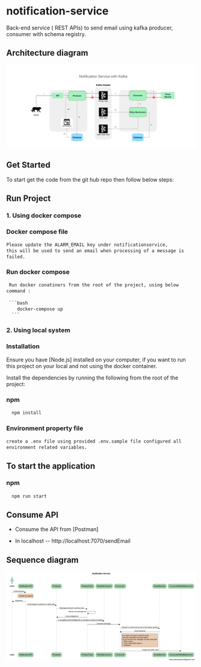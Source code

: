 # notification-service

Back-end service ( REST APIs) to send email using kafka producer, consumer with schema registry.

## Architecture diagram

![alt text](https://raw.githubusercontent.com/girishGM/notification-service/main/NotificationService.png?raw=true)



## Get Started

To start get the code from the git hub repo then follow below steps:

## Run Project

### 1. Using docker compose
    
 ### Docker compose file
    Please update the ALARM_EMAIL key under notificationservice,  
    this will be used to send an email when processing of a message is failed.
    
 ### Run docker compose
     Run docker conatiners from the root of the project, using below command :
     
     ```bash
        docker-compose up 
      ```     

### 2. Using local system
  ### Installation

  Ensure you have [Node.js] installed on your computer, if you want to run this project on your local and not using the docker container.

  Install the dependencies by running the following from the root of the project:

  ### npm

  ```bash
    npm install 
  ```

  ### Environment property file
    create a .env file using provided .env.sample file configured all environment related variables.


  ## To start the application 

  ### npm

  ```bash
    npm run start 
   ```


## Consume API
- Consume the API from [Postman]

- In localhost -- http://localhost:7070/sendEmail



## Sequence diagram

![alt text](https://github.com/girishGM/notification-service/blob/main/NotificationServiceFlow.png?raw=true)


